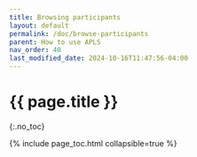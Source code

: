 ```yaml
---
title: Browsing participants
layout: default
permalink: /doc/browse-participants
parent: How to use APLS
nav_order: 40
last_modified_date: 2024-10-16T11:47:56-04:00
---
```


# {{ page.title }}
{:.no_toc}

{% include page_toc.html collapsible=true %}
